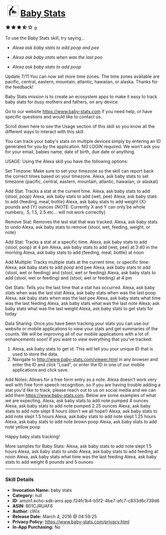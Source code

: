 # &nbsp;<img src="skill_icon" alt="Baby Stats icon" width="36"> [Baby Stats](http://alexa.amazon.com/#skills/amzn1.echo-sdk-ams.app.f24fc1b4-b5f2-4be7-afc7-c833d6c739d6)
![3.7 stars](../../images/ic_star_black_18dp_1x.png)![3.7 stars](../../images/ic_star_black_18dp_1x.png)![3.7 stars](../../images/ic_star_black_18dp_1x.png)![3.7 stars](../../images/ic_star_half_black_18dp_1x.png)![3.7 stars](../../images/ic_star_border_black_18dp_1x.png) 9

To use the Baby Stats skill, try saying...

* *Alexa ask baby stats to add poop and pee*

* *Alexa ask baby stats when was the last poo*

* *Alexa ask baby stats to add poop*

Update 7/11
You can now set more time zones. The time zones available are pacific, central, eastern, mountain, atlantic, hawaiian, or alaska. Thanks for the feedback!

Baby Stats mission is to create an ecosystem apps to make it easy to track baby stats for busy mothers and fathers, on any device.

Go to our website https://www.baby-stats.com if you need help, or have specific questions and would like to contact us. 

Scroll down here to see the Usage section of this skill so you know all the different ways to interact with this skill.

You can track your baby's stats on multiple devices simply by entering an ID generated for you by the application. NO LOGIN required. We won't ask you for your email, babies name, date of birth, due date or anything.

USAGE:
Using the Alexa skill you have the following options:

Set Timzone: Make sure to set your timezone so the skill can report back the correct times based on your timezone.
Alexa, ask baby stats to set timezone {pacific, central, eastern, mountain, atlantic, hawaiian, or alaskal}

Add Stat: Tracks a stat at the current time.
Alexa, ask baby stats to add {stool, poop}
Alexa, ask baby stats to add {wet, pee}
Alexa, ask baby stats to add {feeding, meal, bottle}
Alexa, ask baby stats to add weight {X} pounds and {Y} ounces {NOTE: Currently X and Y can only be whole numbers, .5, 1.5, 2.5 etc... will not work correctly}

Remove Stat: Removes the last stat that was tracked.
Alexa, ask baby stats to undo
Alexa, ask baby stats to remove {stool, wet, feeding, weight, or note}

Add Stat: Tracks a stat at a specific time.
Alexa, ask baby stats to add {stool, poop} at 4 pm
Alexa, ask baby stats to add {wet, pee} at 3:40 in the morning
Alexa, ask baby stats to add {feeding, meal, bottle} at noon

Add Multiple: Tracks multiple stats at the current time, or specific time:
Alexa, ask baby stats to add poop and pee
Alexa, ask baby stats to add {stool, wet or feeding} and {stool, wet or feeding} 
Alexa, ask baby stats to add {stool, wet or feeding} and {stool, wet or feeding} at 4 pm

Get Stats: Tells you the last time that a stat has occurred.
Alexa, ask baby stats when was the last stat
Alexa, ask baby stats when was the last poop
Alexa, ask baby stats when was the last pee
Alexa, ask baby stats what time was the last feeding
Alexa, ask baby stats what was the last note
Alexa, ask baby stats what was the last weight
Alexa, ask baby stats to get stats for today

Data Sharing: Once you have been tracking your stats you can use our website or mobile applications to view your stats and get summaries of the counts. We will be improving all of our mobile applications with a lot of enhancements soon!
If you want to view everything that you've tracked:
1. Alexa, ask baby stats to get id. This will tell you your unique ID that is used to store the data.
2. Navigate to http://www.baby-stats.com/viewer.html in any browser and enter the ID and click "Load", or enter the ID in one of our mobile applications and click save.

Add Notes: Allows for a free form entry as a note. Alexa doesn't work very well with free form speech recognition, so if you are having trouble adding a stat you'd like to track, please reach out to us on social media and we can add them https://www.baby-stats.com. Below are some examples of what we are expecting.
Alexa, ask baby stats to add note pumped 4 ounces
Alexa, ask baby stats to add note pumped 2.25 ounces
Alexa, ask baby stats to add note slept 8 hours (don't we all hope!)
Alexa, ask baby stats to add note slept 1.5 hours
Alexa, ask baby stats to add note slept 1.25 hours
Alexa, ask baby stats to add note brown poop
Alexa, ask baby stats to add note yellow poop

Happy baby stats tracking!

More samples for Baby Stats:
Alexa, ask baby stats to add note slept 1.5 hours
Alexa, ask baby stats to undo
Alexa, ask baby stats to add feeding at noon
Alexa, ask baby stats what time was the last feeding
Alexa, ask baby stats to add weight 8 pounds and 5 ounces

***

### Skill Details

* **Invocation Name:** baby stats
* **Category:** null
* **ID:** amzn1.echo-sdk-ams.app.f24fc1b4-b5f2-4be7-afc7-c833d6c739d6
* **ASIN:** B01CJRUAF6
* **Author:** cWix
* **Release Date:** March 4, 2016 @ 04:59:25
* **Privacy Policy:** https://www.baby-stats.com/privacy.html
* **In-App Purchasing:** No
